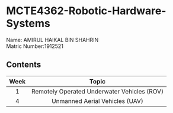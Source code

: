 # MCTE4362-Robotic-Hardware-Systems

Name: AMIRUL HAIKAL BIN SHAHRIN\
Matric Number:1912521

## Contents
|Week|                  Topic                       |
|:-: | :-------------------------------------------:|
| 1  | Remotely Operated Underwater Vehicles (ROV)  |
| 4  | Unmanned Aerial Vehicles (UAV)               |

